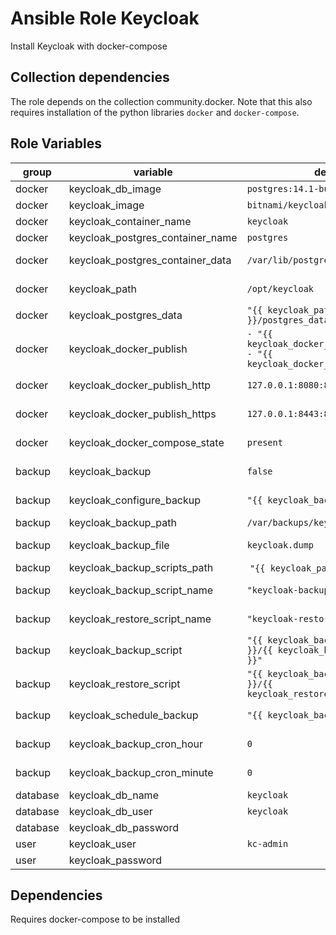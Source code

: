 # Ansible Role Keycloak

Install Keycloak with docker-compose

## Collection dependencies

The role depends on the collection community.docker.
Note that this also requires installation of the python libraries `docker` and `docker-compose`.

## Role Variables

<!-- markdownlint-disable MD033 -->
| group | variable | default | description |
| --- | --- | ---| --- |
| docker | keycloak_db_image | `postgres:14.1-bullseye` | the postgres docker image |
| docker | keycloak_image | `bitnami/keycloak:16.1.1` | the keycloak docker image |
| docker | keycloak_container_name | `keycloak` | the container name for keycloak |
| docker | keycloak_postgres_container_name | `postgres` | the container name for postgres |
| docker | keycloak_postgres_container_data | `/var/lib/postgresql/data` | the path for the postgres_data volume |
| docker | keycloak_path | `/opt/keycloak` | the host keycloak_path (used for `keycloak_postgres_data`) |
| docker | keycloak_postgres_data | `"{{ keycloak_path }}/postgres_data"` |  the host path for the postgres data |
| docker | keycloak_docker_publish | <code>- "{{ keycloak_docker_publish_http }}"<br />- "{{ keycloak_docker_publish_https }}"</code> | the definition of docker publishing ports |
| docker | keycloak_docker_publish_http | `127.0.0.1:8080:8080` | definition of docker publishing http (use by `keycloak_docker_publish`) |
| docker | keycloak_docker_publish_https | `127.0.0.1:8443:8443` | definition of docker publishing https (use by `keycloak_docker_publish`) |
| docker | keycloak_docker_compose_state | `present` | state for [community.docker.docker_compose](https://docs.ansible.com/ansible/latest/collections/community/docker/docker_compose_module.html) |
| backup | keycloak_backup | `false` | if backup of the keycloak db should be configured and scheduled |
| backup | keycloak_configure_backup | `"{{ keycloak_backup }}"` | if backup of the keycloak db should be configured |
| backup | keycloak_backup_path | `/var/backups/keycloak` | the path for the keycloak backup |
| backup | keycloak_backup_file | `keycloak.dump` | the name of the keycloak backup file |
| backup | keycloak_backup_scripts_path | `"{{ keycloak_path }}/scripts"` | the path for the backup scripts |
| backup | keycloak_backup_script_name | `"keycloak-backup.sh"` | the name of the keycloak backup script |
| backup | keycloak_restore_script_name | `"keycloak-restore.sh"` | the name of the keycloak restore script |
| backup | keycloak_backup_script |  `"{{ keycloak_backup_scripts_path }}/{{ keycloak_backup_script_name }}"` | the keycloak backup script |
| backup | keycloak_restore_script |  `"{{ keycloak_backup_scripts_path }}/{{ keycloak_restore_script_name }}"` | the keycloak restore script |
| backup | keycloak_schedule_backup | `"{{ keycloak_backup }}"` | if backup of the keycloak db should be scheduled |
| backup | keycloak_backup_cron_hour | `0` | the schedule hour for keycloak backup |
| backup | keycloak_backup_cron_minute | `0` | the schedule minute for keycloak backup |
| database | keycloak_db_name | `keycloak` | the database name |
| database | keycloak_db_user | `keycloak` | the database user |
| database | keycloak_db_password | | the password for the database user |
| user | keycloak_user | `kc-admin` | the keycloak user |
| user | keycloak_password | | the password for the keycloak user |
<!-- markdownlint-enable MD033 -->

## Dependencies

Requires docker-compose to be installed